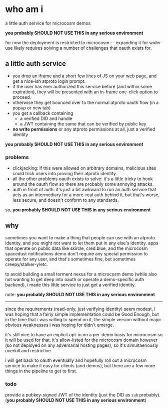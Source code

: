 # who am i

a little auth service for microcosm demos

**you probably SHOULD NOT USE THIS in any serious environment**

for now the deployment is restricted to microcosm -- expanding it for wider use likely requires solving a number of challenges that oauth exists for.


## a little auth service

- you drop an iframe and a short few lines of JS on your web page, and get a nice-ish atproto login prompt.
- if the user has ever authorized this service before (and within some expiration), they will be presented with an in-frame one-click option to proceed.
- otherwise they get bounced over to the normal atproto oauth flow (in a popup or new tab)
- you get a callback containing
    - a verified DID and handle
    - a JWT containing the same that can be verified by public key
- **no write permissions** or any atproto permissions at all, just a verified identity

**you probably SHOULD NOT USE THIS in any serious environment**


### problems

- clickjacking: if this were allowed on arbitrary domains, malicious sites could trick users into proving their atproto identity.
- all the other problems oauth exists to solve: it's a little tricky to hook around the oauth flow so there are probably some annoying attacks.
- auth in front of auth: it's just a bit awkward to run an auth service that acts as an intermediary for a more-real auth behind it, but that's worse, less secure, and doesn't conform to any standards.

so, **you probably SHOULD NOT USE THIS in any serious environment**


## why

sometimes you want to make a thing that people can use with an atproto identity, and you might not want to let them put in any else's identity. apps that operate on public data like skircle, cred.blue, and the microcosm spacedust notifications demo don't require any special permission to operate for any user, and that's sometimes fine, but sometimes creepy/stalker-y/etc.

to avoid building a small torment nexus for a microcosm demo (while also not wanting to get deep into oauth or operate a demo-specific auth backend), i made this little service to just get a verified identity.

note: **you probably SHOULD NOT USE THIS in any serious environment**

---

since the requirements (read-only, just verifying identity) seem modest, i was hoping that a fairly simple implementation could be Good Enough, but in the time that i was willing to spend on it, the simple version without major obvious weaknesses i was hoping for didn't emerge.

it's still nice to have an explicit opt-in on a per-demo basis for microcosm so it will be used for that. it's allow-listed for the microcosm domain however (so not deployed on any adversarial hosting pages), so it's simultaenously overkill and restrictive.

i will get back to oauth eventually and hopefully roll out a microcosm service to make it easy for clients (and demos), but there are a few more things in the pipeline to get to first.


### todo

provide a pubkey-signed JWT of the identity (just the DID as `sub` probably). (**you probably SHOULD NOT USE THIS in any serious environment**)

